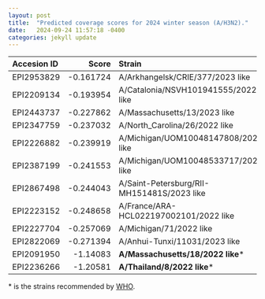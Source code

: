 ```yaml
---
layout: post
title:  "Predicted coverage scores for 2024 winter season (A/H3N2)."
date:   2024-09-24 11:57:18 -0400
categories: jekyll update
---
```


| Accesion ID   |     Score | Strain                                     |
|:--------------|----------:|:-------------------------------------------|
| EPI2953829    | -0.161724 | A/Arkhangelsk/CRIE/377/2023 like           |
| EPI2209134    | -0.193954 | A/Catalonia/NSVH101941555/2022 like        |
| EPI2443737    | -0.227862 | A/Massachusetts/13/2023 like               |
| EPI2347759    | -0.237032 | A/North_Carolina/26/2022 like              |
| EPI2226882    | -0.239919 | A/Michigan/UOM10048147808/2022 like        |
| EPI2387199    | -0.241553 | A/Michigan/UOM10048533717/2022 like        |
| EPI2867498    | -0.244043 | A/Saint-Petersburg/RII-MH151481S/2023 like |
| EPI2223152    | -0.248658 | A/France/ARA-HCL022197002101/2022 like     |
| EPI2227704    | -0.257069 | A/Michigan/71/2022 like                    |
| EPI2822069    | -0.271394 | A/Anhui-Tunxi/11031/2023 like              |
| EPI2091950    | -1.14083  | **A/Massachusetts/18/2022 like***              |
| EPI2236266    | -1.20581  | **A/Thailand/8/2022 like***                    |

\* is the strains recommended by [WHO](https://www.who.int/publications/m/item/recommended-composition-of-influenza-virus-vaccines-for-use-in-the-2024-2025-northern-hemisphere-influenza-season).